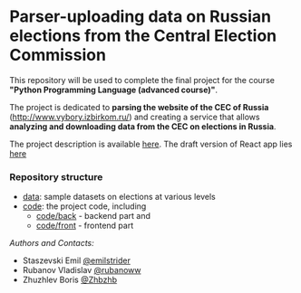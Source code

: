 # Parser-uploading data on Russian elections from the Central Election Commission

This repository will be used to complete the final project for the course 
**"Python Programming Language (advanced course)"**.

The project is dedicated to **parsing the website of the CEC of Russia**
(http://www.vybory.izbirkom.ru/)
and creating a service that allows **analyzing and downloading data from 
the CEC on elections in Russia**.

The project description is available [here](./Project-info.pdf).
The draft version of React app lies [here](https://zj523c.csb.app/)

### Repository structure
* [data](./data): sample datasets on elections at various levels
* [code](./code): the project code, including 
  * [code/back](./code/back) - backend part and
  * [code/front](./code/front) - frontend part

_Authors and Contacts:_
* Staszevski Emil [@emilstrider](https://t.me/emilstrider)
* Rubanov Vladislav [@rubanoww](https://t.me/rubanoww)
* Zhuzhlev Boris [@Zhbzhb](https://t.me/Zhbzhb)
